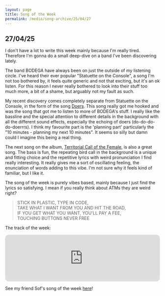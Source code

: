 ```yaml
---
layout: page
title: Song of the Week
permalink: /media/song-archive/25/04/27
---
```


## 27/04/25

I don't have a lot to write this week mainly because I'm really tired. Therefore I'm gonna do a small deep-dive on a band I've been discovering lately.

The band BODEGA have always been on just the outside of my listening circle. I've heard their ever popular "Statuette on the Console", a song I'm not too bothered by, it feels quite generic and not that exciting, but it's an ok listen. For this reason I never really bothered to look into their stuff too much more, a bit of a shame, but arguably not my fault as such.

My recent discovery comes completely separate from Statuette on the Console, in the form of the song [Doers](https://open.spotify.com/track/2L0FeqfIAs0Cc6x2sLfsCh?si=7e61331a37584898). This song really got me hooked and was the song that got me to listen to more of BODEGA's stuff. I really like the bassline and the special attention to different details in the background with all the different sound effects, especially the echoing of doers (do-do-do-do-doerrrs). I think my favourite part is the 'planning part' particularly the "10 minutes - planning my next 10 minutes". It seems so silly but damn could I imagine this being a real thing.

The next song on the album, [Territorial Call of the Female](https://open.spotify.com/track/72KVDc2IbRHukPqJ9CzKTX?si=0ac07d36fec0463b), is also a great song. The bass is fun, the repeating bird call in the background is a unique and fitting choice and the repetitive lyrics with weird pronunciation I find really interesting. It really gives me a sort of oscillating feeling, the enunciation of words adding to this vibe. I'm not sure why it feels kind of familiar, but I like it.

The song of the week is purely vibes based, mainly because I just find the lyrics so satisfying. I mean if you really think about ATMs they are weird right?

> STICK IN PLASTIC, TYPE IN CODE,   
  TAKE WHAT I WANT FROM YOU AND HIT THE ROAD,   
  IF YOU GET WHAT YOU WANT, YOU'LL PAY A FEE,   
  TOUCHING BUTTONS NEVER FREE

The track of the week:

<iframe style="border-radius:12px" src="https://open.spotify.com/embed/track/4jkJUXrUF5t0jDFDOjOybf?utm_source=generator" width="100%" height="152" frameBorder="0" allowfullscreen="" allow="autoplay; clipboard-write; encrypted-media; fullscreen; picture-in-picture" loading="lazy"></iframe>

<br>

See my friend Sof's song of the week [here](https://deltzabar.github.io/song-of-the-week/songs-10.html)!
